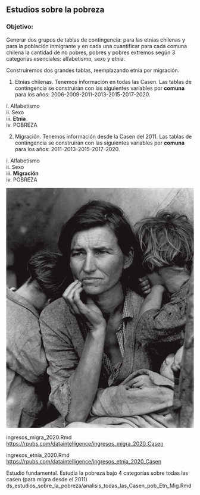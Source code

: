 
## Estudios sobre la pobreza

### Objetivo: 

Generar dos grupos de tablas de contingencia: para las etnias chilenas y para la población inmigrante y en cada una cuantificar para cada comuna chilena la cantidad de no pobres, pobres y pobres extremos según 3 categorías esenciales: alfabetismo, sexo y etnia.

Construiremos dos grandes tablas, reemplazando etnia por migración.

1. Etnias chilenas.
Tenemos información en todas las Casen. Las tablas de contingencia se construirán con las siguientes variables por **comuna** para los años:
2006-2009-2011-2013-2015-2017-2020.

i. Alfabetismo\
ii. Sexo\
iii. **Etnia**\
iv. POBREZA

2. Migración.
Tenemos información desde la Casen del 2011. Las tablas de contingencia se construirán con las siguientes variables por **comuna** para los años:
2011-2013-2015-2017-2020.

i. Alfabetismo\
ii. Sexo\
iii. **Migración**\
iv. POBREZA









![](madre_migrante.jpg)

ingresos_migra_2020.Rmd\
https://rpubs.com/dataintelligence/ingresos_migra_2020_Casen

ingresos_etnia_2020.Rmd\
https://rpubs.com/dataintelligence/ingresos_etnia_2020_Casen


Estudio fundamental. Estudia la pobreza bajo 4 categorías sobre todas las casen (para migra desde el 2011)\
ds_estudios_sobre_la_pobreza/analisis_todas_las_Casen_pob_Etn_Mig.Rmd 

